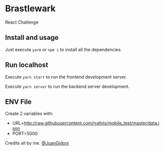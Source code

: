 # Brastlewark
React Challenge

## Install and usage

Just execute `yarm` or `npm i` to install all the dependencies.

## Run localhost

Execute `yarn start` to run the frontend development server.

Execute `yarn server` to run the backend server development.

## ENV File

Create 2 variables with:
- URL=http://raw.githubusercontent.com/rrafols/mobile_test/master/data.json
- PORT=5000

Credits all by me.
[@JuanGidoni](https://github.com/JuanGidoni/)
